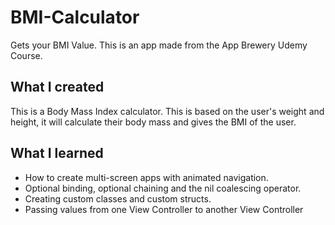 # BMI-Calculator
Gets your BMI Value.
This is an app made from the App Brewery Udemy Course.

## What I created

This is a Body Mass Index calculator. This is based on the user's weight and height, it will calculate their body mass and gives the BMI of the user.

## What I learned

* How to create multi-screen apps with animated navigation.
* Optional binding, optional chaining and the nil coalescing operator.
* Creating custom classes and custom structs.
* Passing values from one View Controller to another View Controller